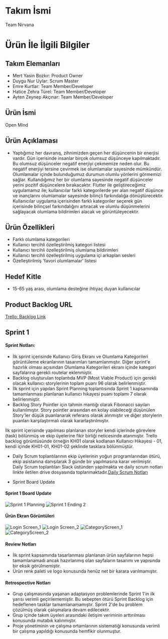 # **Takım İsmi**

 Team Nirvana

# Ürün İle İlgili Bilgiler

## Takım Elemanları

- Mert Yasin Bozkır: Product Owner
- Duygu Nur Uylar: Scrum Master
- Emre Kurtlar: Team Member/Developer
- Hatice Zehra Türel: Team Member/Developer
- Ayten Zeynep Akçınar: Team Member/Developer

## Ürün İsmi

Open Mind

## Ürün Açıklaması

- Yaptığımız her davranış, zihnimizden geçen her düşüncenin bir enerjisi vardır. Gün içerisinde insanlar birçok olumsuz düşünceye kapılmaktadır. Bu olumsuz düşünceler negatif enerjiyi çekmemize neden olur. Bu negatif enerjiyi tersine çevirmek ise olumlamalar sayesinde mümkündür. Olumlamalar içinde bulunduğumuz durumun olumlu yönlerini görmemizi sağlar. Kullandığımız her bir olumlama sayesinde negatif düşünceler yerini pozitif düşüncelere bırakacaktır. Flutter ile geliştireceğimiz uygulamamız ile; kullanıcılar farklı kategorilerde yer alan negatif düşünce ve inançlarını  olumlamalar sayesinde bilinçli farkındalığa dönüştürecektir. Kullanıcılar uygulama içerisinden farklı kategoriler seçerek gün içerisinde bilinçsel farkındalığını artıracak ve olumlu düşünmelerini sağlayacak olumlama bildirimleri alacak ve görüntüleyecektir.

## Ürün Özellikleri

- Farklı olumlama kategorileri
- Kullanıcı tercihli özelleştirilmiş kategori listesi
- Kullanıcı tercihli özelleştirilmiş olumlama bildirimleri
- Kullanıcı tercihli özelleştirilmiş uygulama içi arkaplan sesleri
- Özelleştirilmiş 'favori olumlamalar' listesi

## Hedef Kitle

- 15-65 yaş arası, olumlama desteğine ihtiyaç duyan kullanıcılar

## Product Backlog URL

 [Trello: Backlog Link](https://trello.com/invite/b/456Ls5lI/b488f82cbbf741607be69f7699d7f42f/oyun-ve-uygulama-akademisi-bootcamp)

## Sprint 1
#### Sprint Notları: 
* İlk sprint içerisinde Kullanıcı Giriş Ekranı ve Olumlama Kategorileri görüntüleme ekranlarının tasarımları tamamlanmıştır. Diğer sprint'e hazırlık olması açısından Olumlama Kategorileri ekranı içinde kategori sayfalarına gerekli routelar eklenmiştir.
* Backlog oluşturulan toplantıda MVP (Most Viable Product) için gerekli olacak kullanıcı storylerinin toplam puanı 96 olarak belirlenmiştir.
* İlk sprint için yapılan Sprint Planning toplantısında Sprint 1 kapsamında tamamlanması planlanan kullanıcı hikayesi puanı toplamı 7 olarak belirlenmiştir.
* Backlog Story Pointler için tahmin mantığı olarak Fibonacci sayıları kullanılmıştır. Story pointler arasından en kolay olabileceği düşünülen Story'ler düşük puanlanarak referans olarak alınmıştır ve diğer storylerin puanları karşılaştırmalı olarak kararlaştırılmıştır.

İlk sprint içerisinde yapılması planlanan storyler kendi içlerinde görevlere (task) bölünmüş ve ekip üyelerine fikir birliği neticesinde atanmıştır. Trello backlog görüntüsünde örneğin KH01 olarak kodlanan Kullanıcı Hikayesi - 01, kendi içinde KH01-01, KH01-02 şeklinde tasklara bölünmüştür. 

* Daily Scrum toplantılarının ekip üyelerinin yoğun programlarından ötürü, ekip asistanına danışılarak 3 günde bir yapılmasına karar verilmiştir. Daily Scrum toplantıları Slack üstünden yapılmakta ve daily scrum notları linkte iletilen drive dosyasında toplanmaktadır.[Daily Scrum Notları](https://docs.google.com/document/d/1syoeszSSqicyub0btI03D3r9DnMBk_ty/edit?usp=sharing&ouid=104325039060781909131&rtpof=true&sd=true)

* Sprint Board Update
#### Sprint 1 Board Update
![Sprint 1 Planning ](https://user-images.githubusercontent.com/98096192/167464402-61ca4720-502a-4fa4-822c-bcb21b504b36.png)
![Sprint 1 Ending 2](https://user-images.githubusercontent.com/98096192/167476278-99b5e960-2b71-42cf-b57e-94b6d716fcb3.png)

#### Ürün Ekran Görüntüleri
![Login Screen_1](https://user-images.githubusercontent.com/98096192/167489796-66f5d6ed-b248-42d8-93d8-c06ba0c1adec.jpeg)
![Login Screen_2](https://user-images.githubusercontent.com/98096192/167489812-22021864-68bf-47da-9963-c3fa81bf2f87.jpeg)
![CategoryScreen_1](https://user-images.githubusercontent.com/98096192/167464612-cc06b061-39e6-42b0-b61d-c89c9f743025.png)
![CategoryScreen_2](https://user-images.githubusercontent.com/98096192/167464632-26ad4320-3d11-43f9-a16d-2ef34bd17741.png)



#### Review Notları
* İlk sprint kapsamında tasarlanması planlanan ürün sayfalarının hepsi tamamlanamadı ancak hazırlanmış olan sayfaların tasarımı ve yapısında bir eksik görülmemiştir.
* Ürün renk paleti ve logo konusunda henüz net bir karara varılmamıştır.

#### Retrospective Notları
* Grup çalışmasında yaşanan adaptasyon problemlerinde Sprint 1'in ilk yarısı verimli geçirilememiştir. Bu sebepten ötürü Sprint Backlog için hedeflenen tasklar tamamlanamamıştır. Sprint 2'de bu problem çözülmüş olarak çalışmalara devam edilecektir.
* Grup içinde takım üyeleri arasındaki iletişim veriminin arttırılması konusunda mutabık kalınmıştır.
* Proje yönetiminin ve çalışma ortamlarının sistematiği konusunda verimli bir çalışma yapıldığı konusunda hemfikir olunmuştur.


